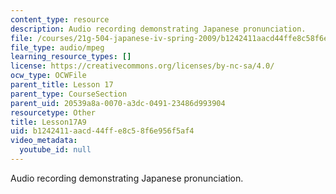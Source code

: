 ```yaml
---
content_type: resource
description: Audio recording demonstrating Japanese pronunciation.
file: /courses/21g-504-japanese-iv-spring-2009/b1242411aacd44ffe8c58f6e956f5af4_Lesson17A9.mp3
file_type: audio/mpeg
learning_resource_types: []
license: https://creativecommons.org/licenses/by-nc-sa/4.0/
ocw_type: OCWFile
parent_title: Lesson 17
parent_type: CourseSection
parent_uid: 20539a8a-0070-a3dc-0491-23486d993904
resourcetype: Other
title: Lesson17A9
uid: b1242411-aacd-44ff-e8c5-8f6e956f5af4
video_metadata:
  youtube_id: null
---
```

Audio recording demonstrating Japanese pronunciation.